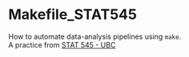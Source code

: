 # Makefile_STAT545
How to automate data-analysis pipelines using `make`.  
A practice from [STAT 545 - UBC](https://stat545.com/automating-pipeline.html)
